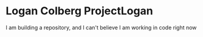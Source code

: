 # Logan Colberg ProjectLogan

I am building a repository, and I can't believe I am working in code right now
